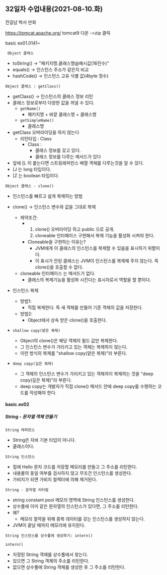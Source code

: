## 32일차 수업내용(2021-08-10.화)

전길남 박사 만화



https://tomcat.apache.org/  tomcat9 다운 ->zip 클릭



basic ex01.0141~

` Object 클래스`

- toString()  → "패키지명.클래스명@해시값(16진수)"
- equals() →  인스턴스 주소가 같은지 비교
- hashCode() →  인스턴스 고유 식별 값(4byte 정수)

` Object 클래스 : getClass() `

- getClass()  →  인스턴스의 클래스 정보 리턴
- 클래스 정보로부터 다양한 값을 꺼낼 수 있다. 
  - ` getName() `
    - 패키지명 + 바깥 클래스명 + 클래스명
  - ` getSimpleName() `
    - 클래스명
- getClass 오버라이딩을 하지 않는다
  - 리턴타입 : Class
    - Class :
      - 클래스 정보를 갖고 있다.
      - 클래스 정보를 다루는 메서드가 있다
- 앞에 [L 이 붙는다면 스트링레퍼런스 배열 객체를 다루는것을 알 수 있다.
- [J 는 long 타입이다.
- [Z 는 boolean 타입이다.

` Object 클래스 - clone() `

- 인스턴스를 빠르고 쉽게 복제하는 방법
- clone() →   인스턴스 변수와 값을 그대로 복제
  - 제약조건:
    - 1. clone() 오버라이딩 하고 public 으로 공개.
      2. cloneable 인터페이스 구현해서 복제 기능을 활성화 시켜야 한다.
    - Cloneable을 구현하는 이유는?
      - JVM에게 이 클래스의 인스턴스를 복제할 수 있음을 표시하기 위함이다.
      - 이 표시가 안된 클래스는 JVM이 인스턴스를 복제해 주지 않는다. 즉 clone()을 호출할 수 없다.
  - cloneable 인터페이스 는 메서드가 없다.
    - 클래스의 복제기능을 활성화 시킨다는 표시자로서 역할을 할 뿐이다.


- 인스턴스 복제 
  - 방법1:
    - 직접 복제한다. 즉 새 객체를 만들어 기존 객체의 값을 저장한다.
  - 방법2:
    - Object에서 상속 받은 clone()을 호출한다.
- ` shallow copy(얕은 복제) `
  - Object의 clone()은 해당 객체의 필드 값만 복제한다.
  - 그 인스턴스 변수가 가리키고 있는 객체는 복제하지 않는다.
  - 이런 방식의 복제를 "shallow copy(얕은 복제)"라 부른다.
- ` deep copy(깊은 복제) `
  - 그 객체의 인스턴스 변수가 가리키고 있는 객체까지 복제하는 것을 "deep copy(깊은 복제)"라 부른다.
  - deep copy는 개발자가 직접 clone() 메서드 안에 deep copy를 수행하는 코드를 작성해야 한다.

#### basic.ex02

##### String - 문자열 객체 만들기 

` String 레퍼런스 `

- String은 자바 기본 타입이 아니다.
- 클래스이다.

` String 인스턴스 `

- 힙에 Hello 문자 코드를 저장할 메모리를 만들고 그 주소를 리턴한다.
- 내용물의 동일 여부를 검사하지 않고 무조건 인스턴스를 생성한다.
- 가비지가 되면 가비지 컬렉터에 의해 제거된다.

` String - 문자열 리터럴 `

- string constant pool 메모리 영역에 String 인스턴스를 생성한다.
- 상수풀에 이미 같은 문자열의 인스턴스가 있다면, 그 주소를 리턴한다.
- 왜?
  -  메모리 절약을 위해 중복 데이터를 갖는 인스턴스를 생성하지 않는다.
- JVM이 끝날 때까지 메모리에 유지된다.

` String 인스턴스를 상수풀에 생성하기: intern() `

` intern() `

- 지정된 String 객체를 상수풀에서 찾는다.
- 있으면 그 String 객체의 주소를 리턴한다.
- 없으면 상수풀에 String 객체를 생성한 후 그 주소를 리턴한다.